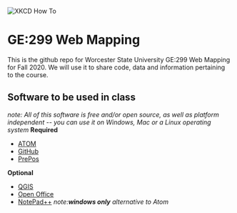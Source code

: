 ![XKCD How To](https://imgs.xkcd.com/comics/computer_problems.png)
# GE:299 Web Mapping

This is the github repo for Worcester State University GE:299 Web Mapping for Fall 2020. We will use it to share code, data and information pertaining to the course.

## Software to be used in class
_note: All of this software is free and/or open source, as well as platform independent -- you can use it on Windows, Mac or a Linux operating system_
**Required**
* [ATOM](https://atom.io/)
* [GitHub](https://desktop.github.com/)
* [PrePos](https://prepros.io/)

**Optional**
* [QGIS](https://qgis.org/en/site/)
* [Open Office](https://www.openoffice.org/)
* [NotePad++](https://notepad-plus-plus.org/downloads/) *note:**windows only** alternative to Atom*
